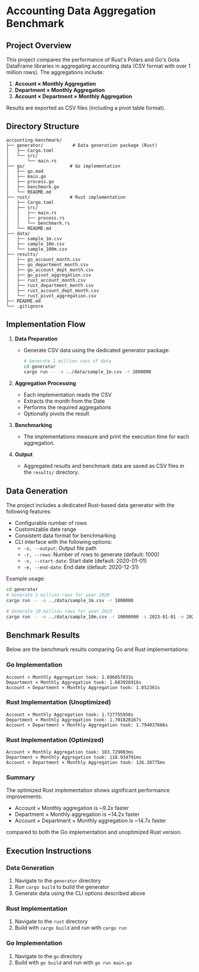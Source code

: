 # Accounting Data Aggregation Benchmark

## Project Overview
This project compares the performance of Rust's Polars and Go's Gota DataFrame libraries in aggregating accounting data (CSV format with over 1 million rows). The aggregations include:
1. **Account × Monthly Aggregation**
2. **Department × Monthly Aggregation**
3. **Account × Department × Monthly Aggregation**

Results are exported as CSV files (including a pivot table format).

## Directory Structure

```
accounting-benchmark/
├── generator/           # Data generation package (Rust)
│   ├── Cargo.toml
│   └── src/
│       └── main.rs
├── go/                 # Go implementation
│   ├── go.mod
│   ├── main.go
│   ├── process.go
│   ├── benchmark.go
│   └── README.md
├── rust/               # Rust implementation
│   ├── Cargo.toml
│   ├── src/
│   │   ├── main.rs
│   │   ├── process.rs
│   │   └── benchmark.rs
│   └── README.md
├── data/
│   ├── sample_1m.csv
│   ├── sample_10m.csv
│   └── sample_100m.csv
├── results/
│   ├── go_account_month.csv
│   ├── go_department_month.csv
│   ├── go_account_dept_month.csv
│   ├── go_pivot_aggregation.csv
│   ├── rust_account_month.csv
│   ├── rust_department_month.csv
│   ├── rust_account_dept_month.csv
│   └── rust_pivot_aggregation.csv
├── README.md
└── .gitignore
```

## Implementation Flow

1. **Data Preparation**
   - Generate CSV data using the dedicated generator package:
     ```bash
     # Generate 1 million rows of data
     cd generator
     cargo run -- -o ../data/sample_1m.csv -r 1000000
     ```

2. **Aggregation Processing**
   - Each implementation reads the CSV
   - Extracts the month from the Date
   - Performs the required aggregations
   - Optionally pivots the result

3. **Benchmarking**
   - The implementations measure and print the execution time for each aggregation.

4. **Output**
   - Aggregated results and benchmark data are saved as CSV files in the `results/` directory.

## Data Generation

The project includes a dedicated Rust-based data generator with the following features:
- Configurable number of rows
- Customizable date range
- Consistent data format for benchmarking
- CLI interface with the following options:
  - `-o, --output`: Output file path
  - `-r, --rows`: Number of rows to generate (default: 1000)
  - `-s, --start-date`: Start date (default: 2020-01-01)
  - `-e, --end-date`: End date (default: 2020-12-31)

Example usage:
```bash
cd generator
# Generate 1 million rows for year 2020
cargo run -- -o ../data/sample_1m.csv -r 1000000

# Generate 10 million rows for year 2023
cargo run -- -o ../data/sample_10m.csv -r 10000000 -s 2023-01-01 -e 2023-12-31
```

## Benchmark Results

Below are the benchmark results comparing Go and Rust implementations:

### Go Implementation
```
Account × Monthly Aggregation took: 1.696857833s
Department × Monthly Aggregation took: 1.683926916s
Account × Department × Monthly Aggregation took: 1.852361s
```

### Rust Implementation (Unoptimized)
```
Account × Monthly Aggregation took: 1.727755958s
Department × Monthly Aggregation took: 1.701820167s
Account × Department × Monthly Aggregation took: 1.794037666s
```

### Rust Implementation (Optimized)
```
Account × Monthly Aggregation took: 183.729083ms
Department × Monthly Aggregation took: 118.934791ms
Account × Department × Monthly Aggregation took: 126.28775ms
```

### Summary
The optimized Rust implementation shows significant performance improvements:
- Account × Monthly aggregation is ~9.2x faster
- Department × Monthly aggregation is ~14.2x faster
- Account × Department × Monthly aggregation is ~14.7x faster

compared to both the Go implementation and unoptimized Rust version.

## Execution Instructions

### Data Generation
1. Navigate to the `generator` directory
2. Run `cargo build` to build the generator
3. Generate data using the CLI options described above

### Rust Implementation
1. Navigate to the `rust` directory
2. Build with `cargo build` and run with `cargo run`

### Go Implementation
1. Navigate to the `go` directory
2. Build with `go build` and run with `go run main.go`
